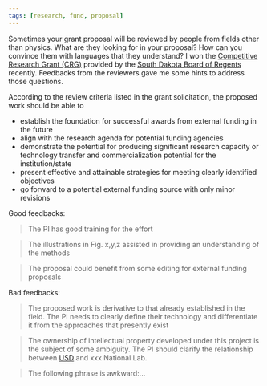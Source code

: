 ```yaml
---
tags: [research, fund, proposal]
---
```


Sometimes your grant proposal will be reviewed by people from fields other than
physics. What are they looking for in your proposal? How can you convince them
with languages that they understand? I won the [Competitive Research Grant
(CRG)][CRG] provided by the [South Dakota Board of Regents][sdbor] recently.
Feedbacks from the reviewers gave me some hints to address those questions.

According to the review criteria listed in the grant solicitation, the proposed
work should be able to

- establish the foundation for successful awards from external funding in the
  future
- align with the research agenda for potential funding agencies
- demonstrate the potential for producing significant research capacity or
  technology transfer and commercialization potential for the institution/state
- present effective and attainable strategies for meeting clearly identified
  objectives
- go forward to a potential external funding source with only minor revisions

Good feedbacks:

> The PI has good training for the effort

> The illustrations in Fig. x,y,z assisted in providing an understanding of the
> methods

> The proposal could benefit from some editing for external funding proposals

Bad feedbacks:

> The proposed work is derivative to that already established in the field. The
> PI needs to clearly define their technology and differentiate it from the
> approaches that presently exist

> The ownership of intellectual property  developed under this project is the
> subject of some ambiguity. The PI should clarify the relationship between
> [USD] and xxx National Lab.

> The following phrase is awkward:...

[CRG]: https://www.sdbor.edu/services/research/RFPs.htm
[sdbor]: https://www.sdbor.edu
[USD]: http://www.usd.edu
